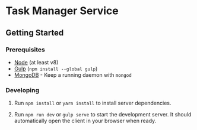 # Task Manager Service

## Getting Started

### Prerequisites

- [Node](http://nodejs.com/) (at least v8)
- [Gulp](http://gulpjs.com/) (`npm install --global gulp`)
- [MongoDB](https://www.mongodb.org/) - Keep a running daemon with `mongod`

### Developing

1. Run `npm install` or `yarn install` to install server dependencies.

2. Run `npm run dev` or `gulp serve` to start the development server. It should automatically open the client in your browser when ready.
